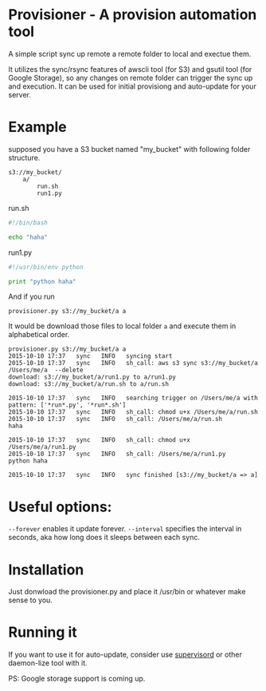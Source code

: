 Provisioner - A provision automation tool
=========================================

A simple script sync up remote a remote folder to local and exectue them.

It utilizes the sync/rsync features of awscli tool (for S3) and gsutil tool (for Google Storage), so any changes on remote folder can trigger the sync up and execution.
It can be used for initial provisiong and auto-update for your server.

Example
=======

supposed you have a S3 bucket named "my_bucket" with following folder structure.

```
s3://my_bucket/
	a/
		run.sh
		run1.py
```

run.sh 
```bash
#!/bin/bash

echo "haha"
```

run1.py
```python
#!/usr/bin/env python

print "python haha"
```

And if you run

```
provisioner.py s3://my_bucket/a a
```

It would be download those files to local folder `a` and execute them in alphabetical order.
```
provisioner.py s3://my_bucket/a a
2015-10-10 17:37   sync   INFO   syncing start
2015-10-10 17:37   sync   INFO   sh_call: aws s3 sync s3://my_bucket/a /Users/me/a  --delete
download: s3://my_bucket/a/run1.py to a/run1.py
download: s3://my_bucket/a/run.sh to a/run.sh

2015-10-10 17:37   sync   INFO   searching trigger on /Users/me/a with pattern: ['*run*.py', '*run*.sh']
2015-10-10 17:37   sync   INFO   sh_call: chmod u+x /Users/me/a/run.sh
2015-10-10 17:37   sync   INFO   sh_call: /Users/me/a/run.sh
haha

2015-10-10 17:37   sync   INFO   sh_call: chmod u+x /Users/me/a/run1.py
2015-10-10 17:37   sync   INFO   sh_call: /Users/me/a/run1.py
python haha

2015-10-10 17:37   sync   INFO   sync finished [s3://my_bucket/a => a]
```

Useful options:
===============

`--forever` enables it update forever. 
`--interval` specifies the interval in seconds, aka how long does it sleeps between each sync.


Installation
============
Just donwload the provisioner.py and place it /usr/bin or whatever make sense to you.

Running it
==========

If you want to use it for auto-update, consider use [supervisord](http://supervisord.org) or other daemon-lize tool with it.


PS: Google storage support is coming up.
